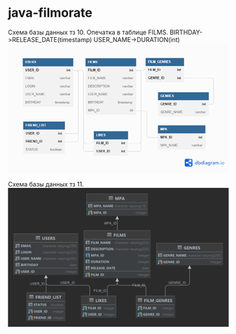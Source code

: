 # java-filmorate
Схема базы данных тз 10.
Опечатка в таблице FILMS.
BIRTHDAY->RELEASE_DATE(timestamp)
USER_NAME->DURATION(int)
![](src/main/resources/db10sprint.png)

Схема базы данных тз 11.
![](src/main/resources/dbsprint11.png)